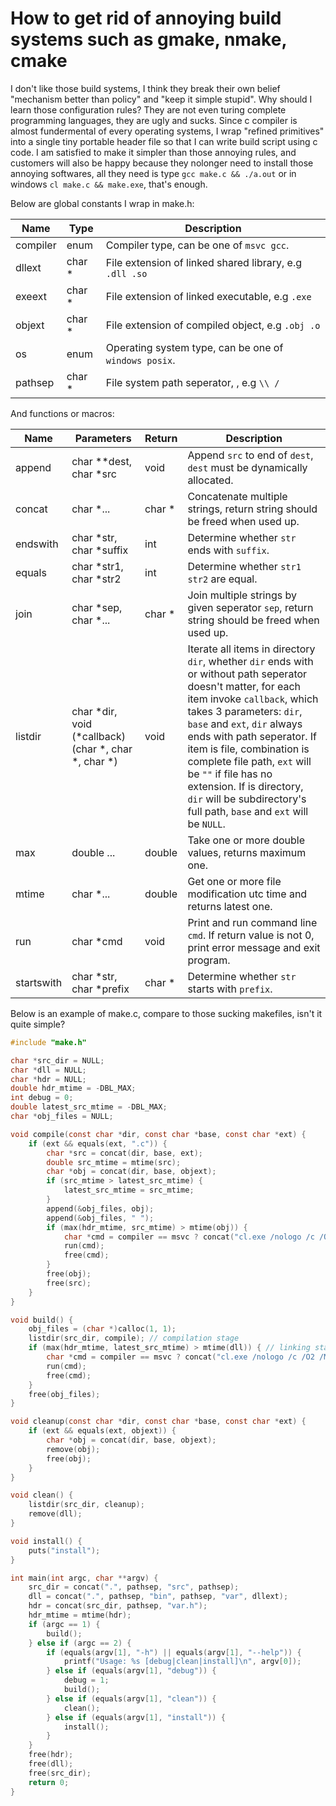 # How to get rid of annoying build systems such as gmake, nmake, cmake

I don't like those build systems, I think they break their own belief "mechanism better than policy" and "keep it simple stupid". Why should I learn those configuration rules? They are not even turing complete programming languages, they are ugly and sucks. Since c compiler is almost fundermental of every operating systems, I wrap "refined primitives" into a single tiny portable header file so that I can write build script using c code. I am satisfied to make it simpler than those annoying rules, and customers will also be happy because they nolonger need to install those annoying softwares, all they need is type `gcc make.c && ./a.out` or in windows `cl make.c && make.exe`, that's enough.

Below are global constants I wrap in make.h:

|Name|Type|Description|
|-|-|-|
|compiler|enum|Compiler type, can be one of `msvc gcc`.|
|dllext|char *|File extension of linked shared library, e.g `.dll .so`|
|exeext|char *|File extension of linked executable, e.g `.exe`|
|objext|char *|File extension of compiled object, e.g `.obj .o`|
|os|enum|Operating system type, can be one of `windows posix`.|
|pathsep|char *|File system path seperator, , e.g `\\ /`|

And functions or macros:

|Name|Parameters|Return|Description|
|-|-|-|-|
|append|char **dest, char *src|void|Append `src` to end of `dest`, `dest` must be dynamically allocated.|
|concat|char *...|char *|Concatenate multiple strings, return string should be freed when used up.|
|endswith|char *str, char *suffix|int|Determine whether `str` ends with `suffix`.|
|equals|char *str1, char *str2|int|Determine whether `str1 str2` are equal.|
|join|char *sep, char *...|char *|Join multiple strings by given seperator `sep`, return string should be freed when used up.|
|listdir|char *dir, void (*callback)(char *, char *, char *)|void|Iterate all items in directory `dir`, whether `dir` ends with or without path seperator doesn't matter, for each item invoke `callback`, which takes 3 parameters: `dir`, `base` and `ext`, `dir` always ends with path seperator. If item is file, combination is complete file path, `ext` will be `""` if file has no extension. If is directory, `dir` will be subdirectory's full path, `base` and `ext` will be `NULL`.|
|max|double ...|double|Take one or more double values, returns maximum one.|
|mtime|char *...|double|Get one or more file modification utc time and returns latest one.|
|run|char *cmd|void|Print and run command line `cmd`. If return value is not 0, print error message and exit program.|
|startswith|char *str, char *prefix|char *|Determine whether `str` starts with `prefix`.|

Below is an example of make.c, compare to those sucking makefiles, isn't it quite simple?

```c
#include "make.h"

char *src_dir = NULL;
char *dll = NULL;
char *hdr = NULL;
double hdr_mtime = -DBL_MAX;
int debug = 0;
double latest_src_mtime = -DBL_MAX;
char *obj_files = NULL;

void compile(const char *dir, const char *base, const char *ext) {
    if (ext && equals(ext, ".c")) {
        char *src = concat(dir, base, ext);
        double src_mtime = mtime(src);
        char *obj = concat(dir, base, objext);
        if (src_mtime > latest_src_mtime) {
            latest_src_mtime = src_mtime;
        }
        append(&obj_files, obj);
        append(&obj_files, " ");
        if (max(hdr_mtime, src_mtime) > mtime(obj)) {
            char *cmd = compiler == msvc ? concat("cl.exe /nologo /c /O2 /MD /wd4819 /Fo", obj, " ", src) : concat("gcc -c -s -O3 -Wall -std=gnu2x -Wl,--exclude-all-symbols -static -static-libgcc -D NDEBUG -shared -D DLL -D EXPORT -o ", obj, " ", src);
            run(cmd);
            free(cmd);
        }
        free(obj);
        free(src);
    }
}

void build() {
    obj_files = (char *)calloc(1, 1);
    listdir(src_dir, compile); // compilation stage
    if (max(hdr_mtime, latest_src_mtime) > mtime(dll)) { // linking stage
        char *cmd = compiler == msvc ? concat("cl.exe /nologo /c /O2 /MD /wd4819 /Fo") : concat("gcc -s -O3 -Wall -std=gnu2x -Wl,--exclude-all-symbols -static -static-libgcc -D NDEBUG -shared -D DLL -D EXPORT -o ", dll, " ", obj_files);
        run(cmd);
        free(cmd);
    }
    free(obj_files);
}

void cleanup(const char *dir, const char *base, const char *ext) {
    if (ext && equals(ext, objext)) {
        char *obj = concat(dir, base, objext);
        remove(obj);
        free(obj);
    }
}

void clean() {
    listdir(src_dir, cleanup);
    remove(dll);
}

void install() {
    puts("install");
}

int main(int argc, char **argv) {
    src_dir = concat(".", pathsep, "src", pathsep);
    dll = concat(".", pathsep, "bin", pathsep, "var", dllext);
    hdr = concat(src_dir, pathsep, "var.h");
    hdr_mtime = mtime(hdr);
    if (argc == 1) {
        build();
    } else if (argc == 2) {
        if (equals(argv[1], "-h") || equals(argv[1], "--help")) {
            printf("Usage: %s [debug|clean|install]\n", argv[0]);
        } else if (equals(argv[1], "debug")) {
            debug = 1;
            build();
        } else if (equals(argv[1], "clean")) {
            clean();
        } else if (equals(argv[1], "install")) {
            install();
        }
    }
    free(hdr);
    free(dll);
    free(src_dir);
    return 0;
}

```
